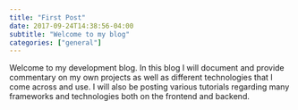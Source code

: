 ```yaml
---
title: "First Post"
date: 2017-09-24T14:38:56-04:00
subtitle: "Welcome to my blog"
categories: ["general"]
---
```


Welcome to my development blog. In this blog I will document and provide commentary on my own projects as well as different technologies that I come across and use. I will also be posting various tutorials regarding many frameworks and technologies both on the frontend and backend.
